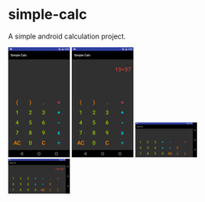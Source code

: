 # simple-calc
A simple android calculation project.

<img width="25%" src="https://github.com/dgknrsln/simple-calc/blob/master/png1.png"/>
<img width="25%" src="https://github.com/dgknrsln/simple-calc/blob/master/png2.png"/>
<img width="25%" src="https://github.com/dgknrsln/simple-calc/blob/master/png3.png"/>
<img width="25%" src="https://github.com/dgknrsln/simple-calc/blob/master/png4.png"/>
